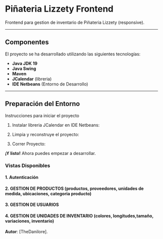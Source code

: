 # Piñateria Lizzety Frontend

Frontend para gestion de inventario de Piñateria Lizzety (responsive).


---

## Componentes

El proyecto se ha desarrollado utilizando las siguientes tecnologías:

- **Java JDK 19**
- **Java Swing**
- **Maven**
- **JCalendar** (libreria)
- **IDE Netbeans** (Entorno de Desarrollo)

---

## Preparación del Entorno

Instrucciones para iniciar el proyecto

1. Instalar libreria JCalendar en IDE Netbeans:

2. Limpia y reconstruye el proyecto:

3. Correr Proyecto:

**¡Y listo!** Ahora puedes empezar a desarrollar.

### Vistas Disponibles

#### 1. Autenticación


#### 2. GESTION DE PRODUCTOS (productos, proveedores, unidades de medida, ubicaciones, categoria producto)



#### 3. GESTION DE USUARIOS



#### 4. GESTION DE UNIDADES DE INVENTARIO (colores, longitudes,tamaño, variaciones, inventario)



**Autor**: [TheDanilore].


